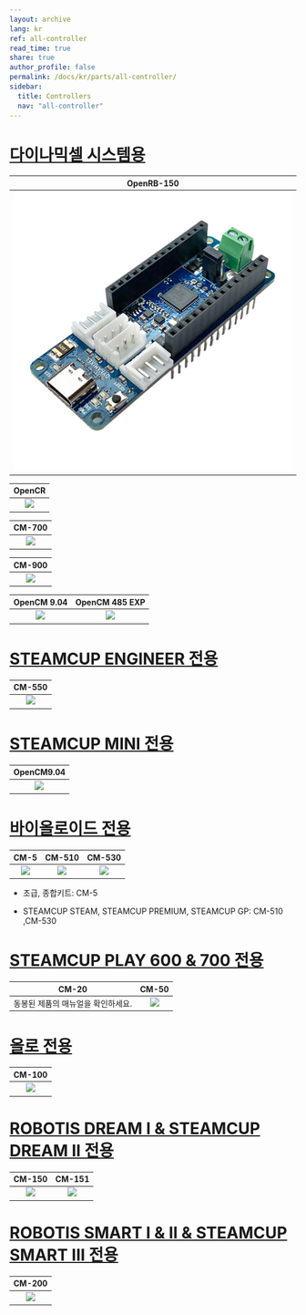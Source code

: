 ```yaml
---
layout: archive
lang: kr
ref: all-controller
read_time: true
share: true
author_profile: false
permalink: /docs/kr/parts/all-controller/
sidebar:
  title: Controllers
  nav: "all-controller"
---
```


# [다이나믹셀 시스템용](#다이나믹셀-시스템용)

|                                                   OpenRB-150                                                    |
|:---------------------------------------------------------------------------------------------------------------:|
| [![](/assets/images/parts/controller/openrb-150/openrb_overview_01.png)](/docs/kr/parts/controller/openrb-150/) |

|                                                 OpenCR                                                  |
|:-------------------------------------------------------------------------------------------------------:|
| [![](/assets/images/parts/controller/opencr10/opencr_product.png)](/docs/kr/parts/controller/opencr10/) |

|                                               CM-700                                                |
|:---------------------------------------------------------------------------------------------------:|
| [![](/assets/images/parts/controller/cm-700/cm-700_product.jpg)](/docs/kr/parts/controller/cm-700/) |

|                                               CM-900                                                |
|:---------------------------------------------------------------------------------------------------:|
| [![](/assets/images/parts/controller/cm-900/cm-900_product.jpg)](/docs/kr/parts/controller/cm-900/) |

|                                                 OpenCM 9.04                                                  |                                                   OpenCM 485 EXP                                                   |
|:------------------------------------------------------------------------------------------------------------:|:------------------------------------------------------------------------------------------------------------------:|
| [![](/assets/images/parts/controller/opencm904/opencm904_product.png)](/docs/kr/parts/controller/opencm904/) | [![](/assets/images/parts/controller/opencm904/opencm485exp_product.jpg)](/docs/kr/parts/controller/opencm485exp/) |

# [STEAMCUP ENGINEER 전용](#steamcup-engineer-전용)

|                                               CM-550                                                |
|:---------------------------------------------------------------------------------------------------:|
| [![](/assets/images/parts/controller/cm-550/cm-550_product.png)](/docs/kr/parts/controller/cm-550/) |

# [STEAMCUP MINI 전용](#steamcup-mini-전용)

|                                                  OpenCM9.04                                                  |
|:------------------------------------------------------------------------------------------------------------:|
| [![](/assets/images/parts/controller/opencm904/opencm904_product.png)](/docs/kr/parts/controller/opencm904/) |

# [바이올로이드 전용](#바이올로이드-전용)

|                                             CM-5                                              |                                               CM-510                                                |                                               CM-530                                                |
|:---------------------------------------------------------------------------------------------:|:---------------------------------------------------------------------------------------------------:|:---------------------------------------------------------------------------------------------------:|
| [![](/assets/images/parts/controller/cm-5/cm-5_product.jpg)](/docs/kr/parts/controller/cm-5/) | [![](/assets/images/parts/controller/cm-510/cm-510_product.jpg)](/docs/kr/parts/controller/cm-510/) | [![](/assets/images/parts/controller/cm-530/cm-530_product.png)](/docs/kr/parts/controller/cm-530/) |

- 초급, 종합키트: CM-5

- STEAMCUP STEAM, STEAMCUP PREMIUM, STEAMCUP GP: CM-510 ,CM-530

# [STEAMCUP PLAY 600 & 700 전용](#steamcup-play-600--700-전용)

|               CM-20                |                                              CM-50                                               |
|:----------------------------------:|:------------------------------------------------------------------------------------------------:|
| 동봉된 제품의 매뉴얼을 확인하세요. | [![](/assets/images/parts/controller/cm-50/cm-50_product.png)](/docs/kr/parts/controller/cm-50/) |

# [올로 전용](#올로-전용)

|                                               CM-100                                                |
|:---------------------------------------------------------------------------------------------------:|
| [![](/assets/images/parts/controller/cm-100/cm-100_product.jpg)](/docs/kr/parts/controller/cm-100/) |

# [ROBOTIS DREAM I & STEAMCUP DREAM II 전용](#robotis-dream-i-steamcup-dream-ii-전용)

|                                               CM-150                                                |                                               CM-151                                                |
|:---------------------------------------------------------------------------------------------------:|:---------------------------------------------------------------------------------------------------:|
| [![](/assets/images/parts/controller/cm-150/cm-150_product.jpg)](/docs/kr/parts/controller/cm-150/) | [![](/assets/images/parts/controller/cm-150/cm-150_product.jpg)](/docs/kr/parts/controller/cm-151/) |

# [ROBOTIS SMART I & II & STEAMCUP SMART III 전용](#robotis-smart-i--ii-steamcup-smart-iii-전용)

|                                           CM-200                                            |
|:-------------------------------------------------------------------------------------------:|
| [![](/assets/images/parts/controller/cm-200/cm_200.jpg)](/docs/kr/parts/controller/cm-200/) |

[ln-101]: /docs/en/parts/interface/ln-101/
[cm-5]: /docs/en/parts/controller/cm-5/
[cm-50]: /docs/en/parts/controller/cm-100/
[cm-100]: /docs/en/parts/controller/cm-100/
[cm-150]: /docs/en/parts/controller/cm-150/
[cm-200]: /docs/en/parts/controller/cm-200/
[cm-510]: /docs/en/parts/controller/cm-510/
[cm-530]: /docs/en/parts/controller/cm-530/
[cm-550]: /docs/en/parts/controller/cm-550/
[cm-700]: /docs/en/parts/controller/cm-700/
[cm-900]: /docs/en/parts/controller/cm-900/
[opencm9.04]: /docs/en/parts/controller/opencm904/
[opencm7.0]: /docs/kr/parts/controller/opencm7/
[opencm 485 exp]: /docs/en/parts/controller/opencm485exp/
[opencr]: /docs/en/parts/controller/opencr10/
[r+ task 1.0]: /docs/en/software/rplus1/task/getting_started/
[r+ manager 1.0]: /docs/en/software/rplus1/manager/
[r+ motion 1.0]: /docs/en/software/rplus1/motion/
[r+ task 2.0]: /docs/en/software/rplus2/task/
[r+ manager 2.0]: /docs/en/software/rplus2/manager/
[r+ motion 2.0]: /docs/en/software/rplus2/motion/
[r+ task 3.0]: /docs/en/software/rplustask3/
[r+ iot]: /docs/kr/software/mobile_app/rplusiot/
[r+ blcok]: /docs/en/software/rplus2/rplus2_block/
[r+ m.task]: /docs/en/software/rplus_mobile/mtask/
[r+ m.task 2.0]: /docs/en/software/rplus_mobile/mtask20/
[r+ m.mtion 2.0]: /docs/en/software/rplus_mobile/mmotion/
[r+ m.design]: /docs/en/software/rplus_mobile/mdesign/
[r+ smart]: /docs/kr/software/mobile_app/rplussmart/
[r+ play 700]: /docs/en/edu/play/play-700/#quick-start
[robotis mini]: /docs/en/software/mobile_app/mini_app/
[r+ scratch]: /docs/en/software/rplus2/scratch/
[opencm ide]: /docs/en/software/opencm_ide/getting_started/
[dynamixel sdk]: /docs/en/software/dynamixel/dynamixel_sdk/overview/
[dynamixel workbench]: /docs/en/software/dynamixel/dynamixel_workbench/
[dynamixel wizard]: /docs/en/software/rplus1/dynamixel_wizard/
[dynamixel wizard 2.0]: /docs/en/software/dynamixel/dynamixel_wizard2/
[embeded sdk(cm-510/530/700)]: /docs/en/software/embedded_sdk/
[robotis manipulator library]: /docs/en/software/robotis_manipulator_libs/
